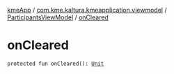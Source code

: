 [kmeApp](../../index.md) / [com.kme.kaltura.kmeapplication.viewmodel](../index.md) / [ParticipantsViewModel](index.md) / [onCleared](./on-cleared.md)

# onCleared

`protected fun onCleared(): `[`Unit`](https://kotlinlang.org/api/latest/jvm/stdlib/kotlin/-unit/index.html)